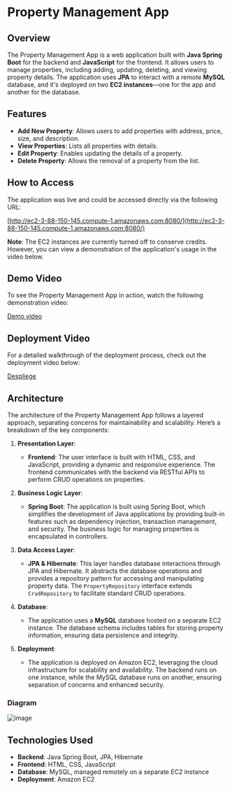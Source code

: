 # Property Management App

## Overview
The Property Management App is a web application built with **Java Spring Boot** for the backend and **JavaScript** for the frontend. It allows users to manage properties, including adding, updating, deleting, and viewing property details. The application uses **JPA** to interact with a remote **MySQL** database, and it's deployed on two **EC2 instances**—one for the app and another for the database.

## Features
- **Add New Property**: Allows users to add properties with address, price, size, and description.
- **View Properties**: Lists all properties with details.
- **Edit Property**: Enables updating the details of a property.
- **Delete Property**: Allows the removal of a property from the list.

## How to Access
The application was live and could be accessed directly via the following URL:

[http://ec2-3-88-150-145.compute-1.amazonaws.com:8080/](http://ec2-3-88-150-145.compute-1.amazonaws.com:8080/)

**Note**: The EC2 instances are currently turned off to conserve credits. However, you can view a demonstration of the application's usage in the video below.

## Demo Video
To see the Property Management App in action, watch the following demonstration video:

[Demo video](https://github.com/user-attachments/assets/7d5e24b8-c285-41d6-9a72-313e9d4b1add)

## Deployment Video

For a detailed walkthrough of the deployment process, check out the deployment video below:

[Despliege](https://github.com/user-attachments/assets/296fb95a-61c9-4693-8da9-25641d2e2df3)


## Architecture
The architecture of the Property Management App follows a layered approach, separating concerns for maintainability and scalability. Here’s a breakdown of the key components:

1. **Presentation Layer**:
   - **Frontend**: The user interface is built with HTML, CSS, and JavaScript, providing a dynamic and responsive experience. The frontend communicates with the backend via RESTful APIs to perform CRUD operations on properties.

2. **Business Logic Layer**:
   - **Spring Boot**: The application is built using Spring Boot, which simplifies the development of Java applications by providing built-in features such as dependency injection, transaction management, and security. The business logic for managing properties is encapsulated in controllers.

3. **Data Access Layer**:
   - **JPA & Hibernate**: This layer handles database interactions through JPA and Hibernate. It abstracts the database operations and provides a repository pattern for accessing and manipulating property data. The `PropertyRepository` interface extends `CrudRepository` to facilitate standard CRUD operations.

4. **Database**:
   - The application uses a **MySQL** database hosted on a separate EC2 instance. The database schema includes tables for storing property information, ensuring data persistence and integrity.

5. **Deployment**:
   - The application is deployed on Amazon EC2, leveraging the cloud infrastructure for scalability and availability. The backend runs on one instance, while the MySQL database runs on another, ensuring separation of concerns and enhanced security.
  
### Diagram
   ![image](https://github.com/user-attachments/assets/97fc77ac-535e-4ce2-9477-146e1d9e32bb)


## Technologies Used
- **Backend**: Java Spring Boot, JPA, Hibernate
- **Frontend**: HTML, CSS, JavaScript
- **Database**: MySQL, managed remotely on a separate EC2 instance
- **Deployment**: Amazon EC2
